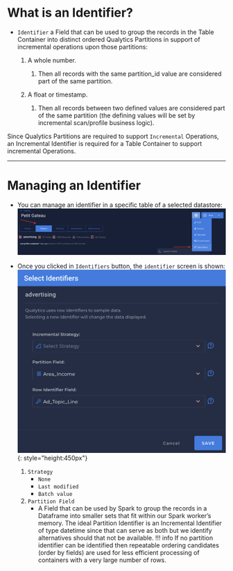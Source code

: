 # What is an Identifier?

* `Identifier` a Field that can be used to group the records in the Table Container into distinct ordered Qualytics Partitions in support of incremental operations upon those partitions: 
    1. A whole number.
        1. Then all records with the same partition_id value are considered part of the same partition.

    2. A float or timestamp.
        1. Then all records between two defined values are considered part of the same partition (the defining values will be set by incremental scan/profile business logic).

Since Qualytics Partitions are required to support `Incremental` Operations, an Incremental Identifier is required for a Table Container to support incremental Operations. 

---

# Managing an Identifier

* You can manage an identifier in a specific table of a selected datastore:
    ![Screenshot](../assets/identifiers/identifiers.png)

* Once you clicked in `Identifiers` button, the `identifier` screen is shown:
    ![Screenshot](../assets/identifiers/identifier-screen.png){: style="height:450px"}

    1. `Strategy`
        * `None`
        * `Last modified`
        * `Batch value`
    2. `Partition Field`
        * A Field that can be used by Spark to group the records in a Dataframe into smaller sets that fit within our Spark worker’s memory. The ideal Partition Identifier is an Incremental Identifier of type datetime since that can serve as both but we identify alternatives should that not be available.
    !!! info
        If no partition identifier can be identified then repeatable ordering candidates (order by fields) are used for less efficient processing of containers with a very large number of rows.

